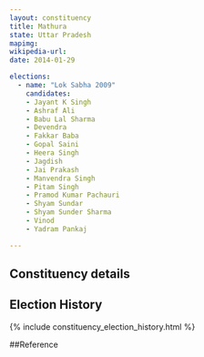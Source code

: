 ```yaml
---
layout: constituency
title: Mathura
state: Uttar Pradesh
mapimg: 
wikipedia-url: 
date: 2014-01-29

elections: 
  - name: "Lok Sabha 2009"
    candidates: 
    - Jayant K Singh 
    - Ashraf Ali 
    - Babu Lal Sharma 
    - Devendra 
    - Fakkar Baba 
    - Gopal Saini 
    - Heera Singh 
    - Jagdish 
    - Jai Prakash 
    - Manvendra Singh 
    - Pitam Singh 
    - Pramod Kumar Pachauri 
    - Shyam Sundar 
    - Shyam Sunder Sharma 
    - Vinod 
    - Yadram Pankaj 

---
```

## Constituency details


## Election History
{% include constituency_election_history.html %}

##Reference
